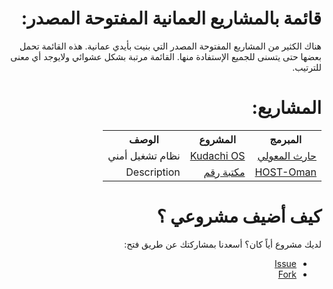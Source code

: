 <div dir="rtl">
    <h1>
    قائمة بالمشاريع العمانية المفتوحة المصدر:
  </h1>
    <p>
        هناك الكثير من المشاريع المفتوحة المصدر التي بنيت بأيدي عمانية. هذه القائمة تحمل بعضها حتى يتسنى للجميع الإستفادة منها. القائمة مرتبة بشكل عشوائي ولايوجد أي معنى للترتيب.
    </p>
    <h1>
    المشاريع:
  </h1>
    <table dir="rtl">
        <tr>
            <th>المبرمج</th>
            <th>المشروع</th>
            <th>الوصف</th>
        </tr>
        <!-- Row Template
  <tr>
      <td rowspan="{{User Repos count}}"><a href="{{user url}}">user name</a></td>
      <td><a href="Repo Url">Repo</a></td>
      <td>Description</td>
  </tr> -->
        <tr>
            <td >
                <a href="https://github.com/xsoh">حارث المعولي</a>
            </td>
            <td>
                <a href="https://www.digi77.com/linux-kodachi/">Kudachi OS</a>
            </td>
            <td>نظام تشغيل أمني </td>
        </tr>
        <tr>
      <td ><a href="https://github.com/HOST-Oman">HOST-Oman</a></td>
      <td><a href="https://github.com/HOST-Oman/libraqm">مكتبة رقم</a></td>
      <td>Description</td>
  </tr>
    </table>
    <h1>
    كيف أضيف مشروعي ؟
  </h1>
    <p>
        لديك مشروع أياً كان؟ أسعدنا بمشاركتك عن طريق فتح:
        <ul>
            <li>
                <a href="https://github.com/OmaniOpenSourceCommunity/OmaniOSS/issues">Issue</a>
            </li>
            <li>
                <a href="https://github.com/OmaniOpenSourceCommunity/OmaniOSS/edit/master/README.md">Fork</a>
            </li>
        </ul>
    </p>
</div>
